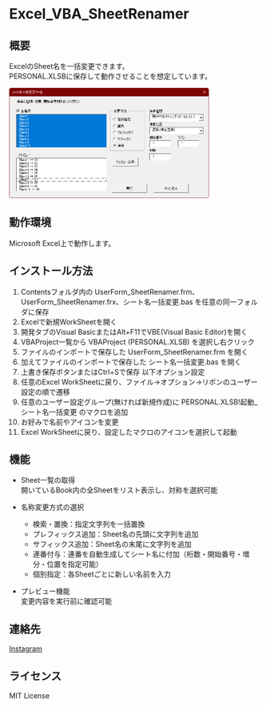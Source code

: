 # Excel_VBA_SheetRenamer

## 概要
ExcelのSheet名を一括変更できます。  
PERSONAL.XLSBに保存して動作させることを想定しています。  

<img src="image.png" alt="ユーザーフォーム画面" width="400">

## 動作環境
Microsoft Excel上で動作します。  

## インストール方法
1. Contentsフォルダ内の UserForm_SheetRenamer.frm、UserForm_SheetRenamer.frx、シート名一括変更.bas を任意の同一フォルダに保存
2. Excelで新規WorkSheetを開く
3. 開発タブのVisual BasicまたはAlt+F11でVBE(Visual Basic Editor)を開く
4. VBAProject一覧から VBAProject (PERSONAL.XLSB) を選択し右クリック
5. ファイルのインポートで保存した UserForm_SheetRenamer.frm を開く
6. 加えてファイルのインポートで保存した シート名一括変更.bas を開く
7. 上書き保存ボタンまたはCtrl+Sで保存
以下オプション設定  
8. 任意のExcel WorkSheetに戻り、ファイル→オプション→リボンのユーザー設定の順で遷移
9. 任意のユーザー設定グループ(無ければ新規作成)に PERSONAL.XLSB!起動_シート名一括変更 のマクロを追加
10. お好みで名前やアイコンを変更
11. Excel WorkSheetに戻り、設定したマクロのアイコンを選択して起動

## 機能
* Sheet一覧の取得  
  開いているBook内の全Sheetをリスト表示し、対称を選択可能  

* 名称変更方式の選択  
  * 検索・置換：指定文字列を一括置換  
  * プレフィックス追加：Sheet名の先頭に文字列を追加  
  * サフィックス追加：Sheet名の末尾に文字列を追加  
  * 連番付与：連番を自動生成してシート名に付加（桁数・開始番号・増分・位置を指定可能）  
  * 個別指定：各Sheetごとに新しい名前を入力  

* プレビュー機能  
  変更内容を実行前に確認可能

## 連絡先
[Instagram](https://www.instagram.com/nattotoasto?igsh=NWNtdHhnY3A4NDQ0 "nattotoasto")

## ライセンス
MIT License
